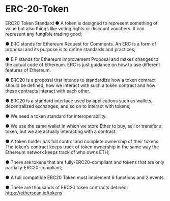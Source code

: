# ERC-20-Token

ERC20 Token Standard
● A token is designed to represent something of value but also things like voting rights or
discount vouchers. It can represent any fungible trading good;

● ERC stands for Ethereum Request for Comments. An ERC is a form of proposal and its
purpose is to define standards and practices;

● EIP stands for Ethereum Improvement Proposal and makes changes to the actual code
of Ethereum. ERC is just guidance on how to use different features of Ethereum.

● ERC20 is a proposal that intends to standardize how a token contract should be
defined, how we interact with such a token contract and how these contracts interact
with each other.

● ERC20 is a standard interface used by applications such as wallets, decentralized
exchanges, and so on to interact with tokens;

● We need a token standard for interoperability.

● We use the same wallet in which we store Ether to buy, sell or transfer a token, but we
are actually interacting with a contract.

● A token holder has full control and complete ownership of their tokens. The token’s
contract keeps track of token ownership in the same way the Ethereum network keeps
track of who owns ETH;

● There are tokens that are fully-ERC20-compliant and tokens that are only
partially-ERC20-compliant;

● A full compatible ERC20 Token must implement 6 functions and 2 events.

● There are thousands of ERC20 token contracts defined: https://etherscan.io/tokens
